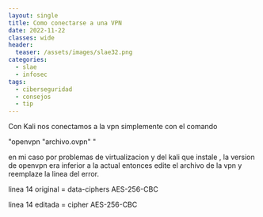 ```yaml
---
layout: single
title: Como conectarse a una VPN
date: 2022-11-22
classes: wide
header:
  teaser: /assets/images/slae32.png
categories:
  - slae
  - infosec
tags:
  - ciberseguridad
  - consejos
  - tip
---
```


Con Kali nos conectamos a la vpn simplemente con el comando

"openvpn "archivo.ovpn" "

en mi caso por problemas de virtualizacion y del kali que instale , la version de openvpn era inferior a la actual entonces edite el archivo de la vpn y reemplaze la linea del error.

linea 14 original = data-ciphers AES-256-CBC

linea 14 editada = cipher AES-256-CBC

